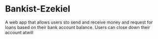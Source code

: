 # Bankist-Ezekiel
A web app that allows users sto send and receive money and request for loans based on their bank account balance. Users can close down their account atwill 
